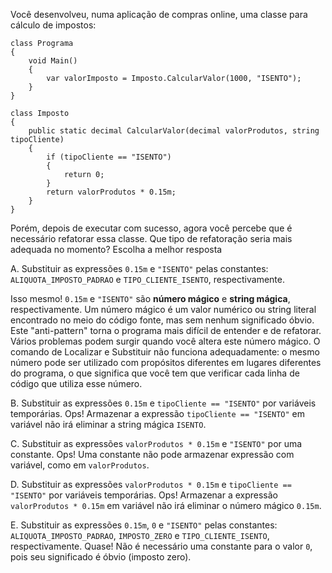 ﻿Você desenvolveu, numa aplicação de compras online, uma classe para cálculo de impostos:

```
class Programa
{
    void Main()
    {
        var valorImposto = Imposto.CalcularValor(1000, "ISENTO");
    }
}

class Imposto
{
    public static decimal CalcularValor(decimal valorProdutos, string tipoCliente)
    {
        if (tipoCliente == "ISENTO")
        {
            return 0;
        }
        return valorProdutos * 0.15m;
    }
}
```

Porém, depois de executar com sucesso, agora você percebe que é necessário refatorar essa classe.
Que tipo de refatoração seria mais adequada no momento? Escolha a melhor resposta

A. Substituir as expressões `0.15m` e `"ISENTO"` pelas constantes: `ALIQUOTA_IMPOSTO_PADRAO` e `TIPO_CLIENTE_ISENTO`, respectivamente.

Isso mesmo! `0.15m` e `"ISENTO"` são **número mágico** e **string mágica**, respectivamente.
Um número mágico é um valor numérico ou string literal encontrado no meio do código fonte, mas sem nenhum significado óbvio. Este "anti-pattern" torna o programa mais difícil de entender e de refatorar.
Vários problemas podem surgir quando você altera este número mágico. O comando de Localizar e Substituir não funciona adequadamente: o mesmo número pode ser utilizado com propósitos diferentes em lugares diferentes do programa, o que significa que você tem que verificar cada linha de código que utiliza esse número.

B. Substituir as expressões `0.15m` e `tipoCliente == "ISENTO"` por variáveis temporárias.
Ops! Armazenar a expressão `tipoCliente == "ISENTO"` em variável não irá eliminar a string mágica `ISENTO`.

C. Substituir as expressões `valorProdutos * 0.15m` e `"ISENTO"` por uma constante.
Ops! Uma constante não pode armazenar expressão com variável, como em `valorProdutos`.

D. Substituir as expressões `valorProdutos * 0.15m` e `tipoCliente == "ISENTO"` por variáveis temporárias.
Ops! Armazenar a expressão `valorProdutos * 0.15m` em variável não irá eliminar o número mágico `0.15m`.

E. Substituir as expressões `0.15m`, `0` e `"ISENTO"` pelas constantes: `ALIQUOTA_IMPOSTO_PADRAO`, `IMPOSTO_ZERO` e `TIPO_CLIENTE_ISENTO`, respectivamente.
Quase! Não é necessário uma constante para o valor `0`, pois seu significado é óbvio (imposto zero).